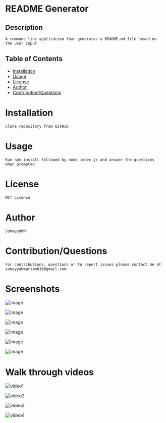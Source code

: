 # README Generator
  
  ## Description
    A command line application that generates a README.md file based on the user input
  
  
  ## Table of Contents
   * [Installation](#Installation)
   * [Usage](#usage)
   * [License](#license)
   * [Author](#author)
   * [Contribution/Questions](#contribution/questions)
    
  # Installation
    Clone repository from GitHub
  
  # Usage
    Run npm install followed by node index.js and answer the questions when prompted
  
  # License
    MIT License
  
  # Author
    SumayyahM
  
  # Contribution/Questions
    For contributions, questions or to report issues please contact me at sumayyahmariam019@gmail.com
    
  # Screenshots
  
  ![image](https://user-images.githubusercontent.com/66535567/92773688-7005e300-f362-11ea-8974-ecf981a627c9.png)
  
  ![image](https://user-images.githubusercontent.com/66535567/92773838-91ff6580-f362-11ea-9af9-ea72f1be7ccc.png)

  ![image](https://user-images.githubusercontent.com/66535567/92774076-beb37d00-f362-11ea-9804-d3589ddbdd10.png)  
  
  ![image](https://user-images.githubusercontent.com/66535567/92799951-da764d80-f379-11ea-904f-fb3ba88f4941.png)
  
  ![image](https://user-images.githubusercontent.com/66535567/92800276-27f2ba80-f37a-11ea-9b3d-c585feb2e665.png)
  
  ![image](https://user-images.githubusercontent.com/66535567/92800391-435dc580-f37a-11ea-8a53-603e55e7c154.png)
  
  # Walk through videos
  
  ![video1](https://j.gifs.com/XLWYXl.gif)
  
  ![video2](https://j.gifs.com/71RDz8.gif)
  
  ![video3](https://j.gifs.com/VARJrB.gif)
  
  ![video4](https://j.gifs.com/wV1n8g.gif)
  
  
  
  
  
  
    
